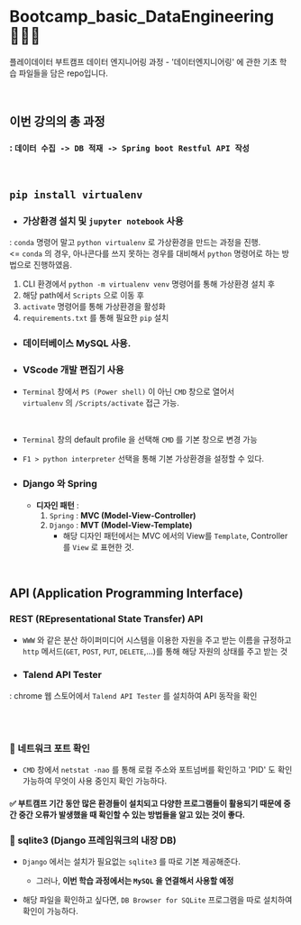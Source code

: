 #  Bootcamp_basic_DataEngineering 👨‍🔧💪
플레이데이터 부트캠프 데이터 엔지니어링 과정 - '데이터엔지니어링' 에 관한 기초 학습 파일들을 담은 repo입니다.

<br>

## 이번 강의의 총 과정 
### : **`데이터 수집 -> DB 적재 -> Spring boot Restful API 작성`**

<br>

## `pip install virtualenv`
- ### 가상환경 설치 및 `jupyter notebook` 사용 <br>
: `conda` 명령어 말고 `python virtualenv` 로 가상환경을 만드는 과정을 진행.<br>
<= `conda` 의 경우, 아나콘다를 쓰지 못하는 경우를 대비해서 `python` 명령어로 하는 방법으로 진행하였음.

1. CLI 환경에서 `python -m virtualenv venv` 명령어를 통해 가상환경 설치 후
2. 해당 path에서 `Scripts` 으로 이동 후
3.  `activate` 명령어를 통해 가상환경을 활성화
4.  `requirements.txt` 를 통해 필요한 `pip` 설치


- ### 데이터베이스 MySQL 사용.

- ### VScode 개발 편집기 사용
- `Terminal` 창에서 `PS (Power shell)` 이 아닌  `CMD` 창으로 열어서<br>
`virtualenv` 의 `/Scripts/activate` 접근 가능.
<br>

- `Terminal` 창의 default profile 을 선택해 `CMD` 를 기본 창으로 변경 가능
- `F1 > python interpreter` 선택을 통해 기본 가상환경을 설정할 수 있다.

- ### Django 와 Spring
    - **디자인 패턴** :
        1. `Spring` : **MVC (Model-View-Controller)**
        2. `Django` : **MVT (Model-View-Template)**
            - 해당 디자인 패턴에서는 MVC 에서의 View를 `Template`, Controller를 `View` 로 표현한 것.
        

<br>

## API (Application Programming Interface)

### REST (REpresentational State Transfer) API
- `WWW` 와 같은 분산 하이퍼미디어 시스템을 이용한 자원을 주고 받는 이름을 규정하고<br>
`http` 메서드(`GET`, `POST`, `PUT`, `DELETE`,...)를 통해 해당 자원의 상태를 주고 받는 것

- ### Talend API Tester
: chrome 웹 스토어에서 `Talend API Tester` 를 설치하여 API 동작을 확인


<br><br>

### 🧩 네트워크 포트  확인
- `CMD` 창에서 `netstat -nao` 를 통해 로컬 주소와 포트넘버를 확인하고 'PID' 도 확인 가능하여 무엇이 사용 중인지 확인 가능하다.

#### ✅ 부트캠프 기간 동안 많은 환경들이 설치되고 다양한 프로그램들이 활용되기 때문에 중간 중간 오류가 발생했을 때 확인할 수 있는 방법들을 알고 있는 것이 좋다.

### 🧩 sqlite3 (Django 프레임워크의 내장 DB)
- `Django` 에서는 설치가 필요없는 `sqlite3` 를 따로 기본 제공해준다.
    - 그러나, **이번 학습 과정에서는 `MySQL` 을 연결해서 사용할 예정**

- 해당 파일을 확인하고 싶다면, `DB Browser for SQLite` 프로그램을 따로 설치하여 확인이 가능하다.